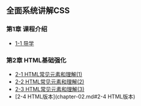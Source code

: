 ## 全面系统讲解CSS

### 第1章 课程介绍 ###
- [1-1 导学](chapter-01.md#1-1-导学)

### 第2章 HTML基础强化 ###
- [2-1 HTML常见元素和理解(1)](chapter-02.md#2-1-HTML常见元素和理解(1))
- [2-2 HTML常见元素和理解(2)](chapter-02.md#2-2-HTML常见元素和理解(2))
- [2-3 HTML常见元素和理解(3)](chapter-02.md#2-3-HTML常见元素和理解(3))
- [2-4 HTML版本](chapter-02.md#2-4 HTML版本)